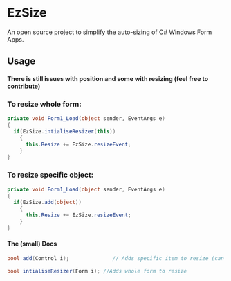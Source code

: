 # EzSize
An open source project to simplify the auto-sizing of C# Windows Form Apps.

## Usage
#### There is still issues with position and some with resizing (feel free to contribute)

### To resize whole form:

```cs
private void Form1_Load(object sender, EventArgs e)
{
  if(EzSize.intialiseResizer(this))
    {
      this.Resize += EzSize.resizeEvent;
    }
}
```
### To resize specific object:

```cs
private void Form1_Load(object sender, EventArgs e)
{
  if(EzSize.add(object))
    {
      this.Resize += EzSize.resizeEvent;
    }
}
```
#### The (small) Docs

```cs
bool add(Control i);              // Adds specific item to resize (can also use as add(Form i) )

bool intialiseResizer(Form i); //Adds whole form to resize
```
